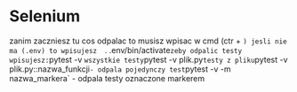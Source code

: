 # Selenium
zanim zaczniesz tu cos odpalac to musisz wpisac w cmd (ctr + `) jesli nie ma (.env) to wpisujesz 
`. .env/bin/activate`
zeby odpalic testy wpisujesz:
`pytest -v ` wszystkie testy
`pytest -v plik.py` testy z pliku
`pytest -v plik.py::nazwa_funkcji` - odpala pojedynczy test
`pytest -v -m nazwa_markera` - odpala testy oznaczone markerem
